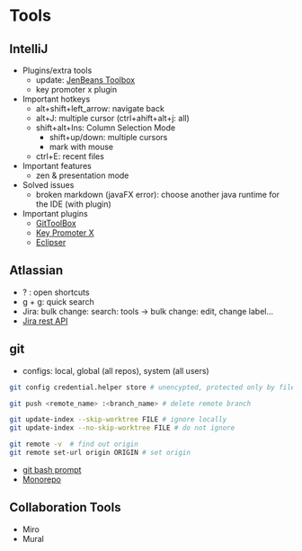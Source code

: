 # Tools

## IntelliJ

- Plugins/extra tools
  - update: [JenBeans Toolbox](https://www.jetbrains.com/toolbox-app/)
  - key promoter x plugin
- Important hotkeys
  - alt+shift+left_arrow: navigate back
  - alt+J: multiple cursor (ctrl+ahift+alt+j: all)
  - shift+alt+Ins: Column Selection Mode
    - shift+up/down: multiple cursors
    - mark with mouse
  - ctrl+E: recent files
- Important features
  - zen & presentation mode
- Solved issues
  - broken markdown (javaFX error): choose another java runtime for the IDE (with plugin)
- Important plugins
  - [GitToolBox](https://plugins.jetbrains.com/plugin/7499-gittoolbox)
  - [Key Promoter X](https://plugins.jetbrains.com/plugin/9792-key-promoter-x)
  - [Eclipser](https://plugins.jetbrains.com/plugin/7153-eclipser)

## Atlassian

- ? : open shortcuts
- g + g: quick search
- Jira: bulk change: search: tools -> bulk change: edit, change label...
- [Jira rest API](https://developer.atlassian.com/server/jira/platform/rest-apis/)

## git

- configs: local, global (all repos), system (all users)

```bash
git config credential.helper store # unencypted, protected only by file permissions

git push <remote_name> :<branch_name> # delete remote branch

git update-index --skip-worktree FILE # ignore locally
git update-index --no-skip-worktree FILE # do not ignore

git remote -v  # find out origin
git remote set-url origin ORIGIN # set origin
```

- [git bash prompt](https://github.com/magicmonty/bash-git-prompt)
- [Monorepo](https://www.atlassian.com/git/tutorials/monorepos)

## Collaboration Tools

- Miro
- Mural
